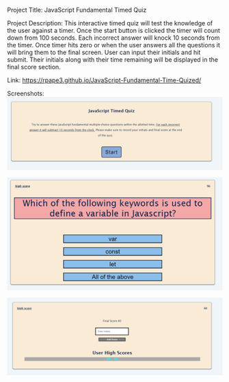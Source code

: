 Project Title: JavaScript Fundamental Timed Quiz

Project Description: This interactive timed quiz will test the knowledge of the user against a timer. Once the start button is clicked the timer will count down from 100 seconds. Each incorrect answer will knock 10 seconds from the timer. Once timer hits zero or when the user answers all the questions it will bring them to the final screen. User can input their initials and hit submit. Their initials along with their time remaining will be displayed in the final score section. 
 
 Link: https://rpape3.github.io/JavaScript-Fundamental-Time-Quized/

Screenshots: 
![Screenshot](./resources/Images/Screen%20One.png)

![Screenshot](./resources/Images/Screen%20Two.png)

![Screenshot](./resources/Images/Screen%20Three.png)